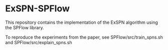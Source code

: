 # ExSPN-SPFlow

This repository contains the implementation of the ExSPN algorithm using the SPFlow library.

To reproduce the experiments from the paper, see SPFlow/src/train_spns.sh and SPFlow/src/explain_spns.sh

